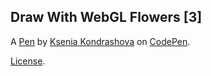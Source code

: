 Draw With WebGL Flowers [3]
---------------------------


A [Pen](https://codepen.io/ksenia-k/pen/WNYJOrO) by [Ksenia Kondrashova](https://codepen.io/ksenia-k) on [CodePen](https://codepen.io).

[License](https://codepen.io/license/pen/WNYJOrO).